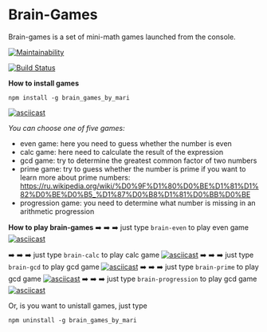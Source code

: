 # Brain-Games 

Brain-games is a set of mini-math games launched from the console. 

[![Maintainability](https://api.codeclimate.com/v1/badges/05c034052bec22aa9277/maintainability)](https://codeclimate.com/github/Sugarplum25/project-lvl1-s462/maintainability)

[![Build Status](https://travis-ci.com/Sugarplum25/project-lvl1-s462.svg?branch=master)](https://travis-ci.com/Sugarplum25/project-lvl1-s462)

**How to install games** 

```
npm install -g brain_games_by_mari
```

[![asciicast](https://asciinema.org/a/gf6NwhCZWVWnOQzaRLZgFPgIW.svg)](https://asciinema.org/a/gf6NwhCZWVWnOQzaRLZgFPgIW)

 
*You can choose one of five games:* 
* even game: here you need to guess whether the number is even 
* calc game: here need to calculate the result of the expression
* gcd game: try to determine the greatest common factor of two numbers
* prime game: try to guess whether the number is prime 
if you want to learn more about prime numbers:
<https://ru.wikipedia.org/wiki/%D0%9F%D1%80%D0%BE%D1%81%D1%82%D0%BE%D0%B5_%D1%87%D0%B8%D1%81%D0%BB%D0%BE>
* progression game: you need to determine what number is missing in an arithmetic progression

**How to play brain-games**
:arrow_right: :arrow_right: :arrow_right: just type  ```brain-even``` to play even game 
[![asciicast](https://asciinema.org/a/kbuMh58P4ZWicwyxcCZKFdC3V.svg)](https://asciinema.org/a/kbuMh58P4ZWicwyxcCZKFdC3V)

:arrow_right: :arrow_right: :arrow_right: just type  ```brain-calc``` to play calc game 
[![asciicast](https://asciinema.org/a/xJcd7m6bYcH6y2tdg9jUy0Z5Y.svg)](https://asciinema.org/a/xJcd7m6bYcH6y2tdg9jUy0Z5Y)
:arrow_right: :arrow_right: :arrow_right: just type  ```brain-gcd``` to play gcd game 
[![asciicast](https://asciinema.org/a/DCyq5goeDaEc5U9dZUWA47hC8.svg)](https://asciinema.org/a/DCyq5goeDaEc5U9dZUWA47hC8)
:arrow_right: :arrow_right: :arrow_right: just type  ```brain-prime``` to play gcd game
[![asciicast](https://asciinema.org/a/UJXYZELqzlQxdcRblzFHLqEO4.svg)](https://asciinema.org/a/UJXYZELqzlQxdcRblzFHLqEO4)
:arrow_right: :arrow_right: :arrow_right: just type  ```brain-progression``` to play gcd game
[![asciicast](https://asciinema.org/a/sl6EKHhc1YtiCQAJUAY0zw455.svg)](https://asciinema.org/a/sl6EKHhc1YtiCQAJUAY0zw455)

Or, is you want to unistall games, just type 
```
npm uninstall -g brain_games_by_mari
```